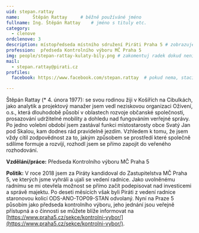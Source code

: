 ```yaml
---
uid: stepan.rattay
name:     Štěpán Rattay  	# běžně používáné jméno
fullname: Ing. Štěpán Rattay  	# jméno s tituly etc.
category:
  - clenove
ordclenove: 3
description: místopředseda místního sdružení Piráti Praha 5 # zobrazuje se v lide
profession:  předseda Kontrolního výboru MČ Praha 5
img: people/stepan-rattay-kulaty-bily.png # zakomentuj radek dokud není fotka
mail:
  - stepan.rattay@pirati.cz
profiles:
  facebook: https://www.facebook.com/stepan.rattay  # pokud nema, staci smazat tuto radku

---
```


Štěpán Rattay (* 4. února 1977): se svou rodinou žiji v Košířích na Cibulkách, jako analytik a projektový manažer jsem vedl neziskovou organizaci Oživení, o.s., která dlouhodobě působí v oblastech rozvoje občanské společnosti, prosazování udržitelné mobility a dohledu nad fungováním verřejné správy. Po jedno volební období jsem zastával funkci místostarosty obce Svatý Jan pod Skalou, kam dodnes rád pravidelně jezdím. Vzhledem k tomu, že jsem vždy cítil  zodpovědnost za to, jakým způsobem se prostředí které společně sdílíme formuje a rozvíjí, rozhodl jsem se přímo zapojit do veřeného rozhodování. 

**Vzdělání/práce:** Předseda Kontrolního výboru MČ Praha 5

**Politik:** V roce 2018 jsem za Piráty kandidoval do Zastupitelstva MČ Praha 5, ve kterých jsme vyhráli a ujali se vedení radnice. Jako uvolněnému radnímu se mi otevřela možnost se přímo začít podepisovat nad investicemi a správě majektu. Po deseti měsících však byli Piráti z vedení radnice staronovou kolicí ODS-ANO-TOP09-STAN odvolaný. Nyní na Praze 5 působím jako předseda kontrolního výboru, jeho jednání jsou veřejně přístupná a o činnosti se můžete  blíže informovat na [https://www.praha5.cz/sekce/kontrolni-vybor/](https://www.praha5.cz/sekce/kontrolni-vybor/).
